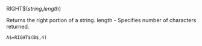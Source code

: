 RIGHT$(*string*,*length*)

Returns the right portion of a string.
  length - Specifies number of characters returned.

```ecb2
A$=RIGHT$(B$,4)
```
